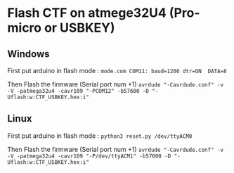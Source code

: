 # Flash CTF on atmege32U4 (Pro-micro or USBKEY)

## Windows 

First put arduino in flash mode :
`mode.com COM11: baud=1200 dtr=ON  DATA=8`

Then Flash the firmware (Serial port num +1) 
`avrdude "-Cavrdude.conf" -v -V -patmega32u4 -cavr109 "-PCOM12" -b57600 -D "-Uflash:w:CTF_USBKEY.hex:i"`


## Linux 

First put arduino in flash mode :
`python3 reset.py /dev/ttyACM0`

Then Flash the firmware (Serial port num +1) 
`avrdude "-Cavrdude.conf" -v -V -patmega32u4 -cavr109 "-P/dev/ttyACM1" -b57600 -D "-Uflash:w:CTF_USBKEY.hex:i"`